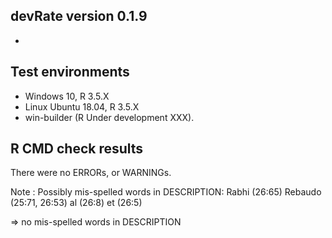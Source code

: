 ## devRate version 0.1.9
* 

## Test environments
* Windows 10, R 3.5.X
* Linux Ubuntu 18.04, R 3.5.X
* win-builder (R Under development XXX).

## R CMD check results
There were no ERRORs, or WARNINGs. 

Note : Possibly mis-spelled words in DESCRIPTION:
  Rabhi (26:65)
  Rebaudo (25:71, 26:53)
  al (26:8)
  et (26:5)

=> no mis-spelled words in DESCRIPTION
